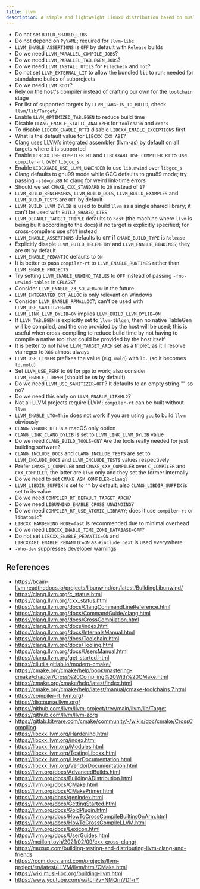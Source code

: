 ```yaml
---
title: llvm
description: A simple and lightweight Linux® distribution based on musl libc and toybox
---
```


- Do not set `BUILD_SHARED_LIBS`
- Do not depend on `PyYAML`; required for `llvm-libc`
- `LLVM_ENABLE_ASSERTIONS` is `OFF` by default with `Release` builds
- Do we need `LLVM_PARALLEL_COMPILE_JOBS`?
- Do we need `LLVM_PARALLEL_TABLEGEN_JOBS`?
- Do we need `LLVM_INSTALL_UTILS` for `FileCheck` and `not`?
- Do not set `LLVM_EXTERNAL_LIT` to allow the bundled `lit` to run; needed for standalone builds of subprojects
- Do we need `LLVM_ROOT`?
- Rely on the host's compiler instead of crafting our own for the `toolchain` stage
- For list of supported targets by `LLVM_TARGETS_TO_BUILD`, check `llvm/lib/Target/`
- Enable `LLVM_OPTIMIZED_TABLEGEN` to reduce build time
- Disable `CLANG_ENABLE_STATIC_ANALYZER` for `toolchain` and `cross`
- To disable `LIBCXX_ENABLE_RTTI` disable `LIBCXX_ENABLE_EXCEPTIONS` first
- What is the default value for `LIBCXX_CXX_ABI`?
- Clang uses LLVM’s integrated assembler (llvm-as) by default on all targets where it is supported
- Enable `LIBCXX_USE_COMPILER_RT` and `LIBCXXABI_USE_COMPILER_RT` to use `compiler-rt` over `libgcc_s`
- Enable `LIBCXXABI_USE_LLVM_UNWINDER` to use `libunwind` over `libgcc_s`
- Clang defaults to gnu99 mode while GCC defaults to gnu89 mode; try passing `-std=gnu89` to clang for weird link-time errors
- Should we set `CMAKE_CXX_STANDARD` to `20` instead of `17`
- `LLVM_BUILD_BENCHMARKS`, `LLVM_BUILD_DOCS`, `LLVM_BUILD_EXAMPLES` and `LLVM_BUILD_TESTS` are `OFF` by default
- `LLVM_BUILD_LLVM_DYLIB` is used to build `llvm` as a single shared library; it can't be used with `BUILD_SHARED_LIBS`
- `LLVM_DEFAULT_TARGET_TRIPLE` defaults to `host` (the machine where `llvm` is being built according to the docs) if no target is explicitly specified; for cross-compilers use `$TGT` instead
- `LLVM_ENABLE_ASSERTIONS` defaults to `OFF` if `CMAKE_BUILD_TYPE` is `Release`
- Explicitly disable `LLVM_BUILD_TELEMETRY` and `LLVM_ENABLE_BINDINGS`; they are `ON` by default
- `LLVM_ENABLE_PEDANTIC` defaults to `ON`
- It is better to pass `compiler-rt` to `LLVM_ENABLE_RUNTIMES` rather than `LLVM_ENABLE_PROJECTS`
- Try setting `LLVM_ENABLE_UNWIND_TABLES` to `OFF` instead of passing `-fno-unwind-tables` in `CFLAGS`?
- Consider `LLVM_ENABLE_Z3_SOLVER=ON` in the future
- `LLVM_INTEGRATED_CRT_ALLOC` is only relevant on Windows
- Consider `LLVM_ENABLE_RPMALLOC`?; can't be used with `LLVM_USE_SANITIZER=ON`
- `LLVM_LINK_LLVM_DYLIB=ON` implies `LLVM_BUILD_LLVM_DYLIB=ON`
- If `LLVM_TABLEGEN` is explicitly set to `llvm-tblgen`, then no native TableGen will be compiled, and the one provided by the host will be used; this is useful when cross-compiling to reduce build time by not having to compile a native tool that could be provided by the host itself
- It is better to not have `LLVM_TARGET_ARCH` set as a triplet, as it'll resolve via regex to `X86` almost always
- `LLVM_USE_LINKER` prefixes the value (e.g. `mold`) with `ld.` (so it becomes `ld.mold`)
- Set `LLVM_USE_PERF` to `ON` for `pgo` to work; also consider `LLVM_ENABLE_LIBPFM` (should be `ON` by default)
- Do we need `LLVM_USE_SANITIZER=OFF`? It defaults to an empty string "" so no?
- Do we need this early on `LLVM_ENABLE_LIBXML2`?
- Not all LLVM projects require LLVM; `compiler-rt` can be built without `llvm`
- `LLVM_ENABLE_LTO=Thin` does not work if you are using `gcc` to build `llvm` obviously
- `CLANG_VENDOR_UTI` is a macOS only option
- `CLANG_LINK_CLANG_DYLIB` is set to `LLVM_LINK_LLVM_DYLIB` value
- Do we need `CLANG_BUILD_TOOLS=ON`? Are the tools really needed for just building software?
- `CLANG_INCLUDE_DOCS` and `CLANG_INCLUDE_TESTS` are set to `LLVM_INCLUDE_DOCS` and `LLVM_INCLUDE_TESTS` values respectively
- Prefer `CMAKE_C_COMPILER` and `CMAKE_CXX_COMPILER` over `C_COMPILER` and `CXX_COMPILER`; the latter are `llvm` only and they set the former internally
- Do we need to set `CMAKE_ASM_COMPILER=clang`?
- `LLVM_LIBDIR_SUFFIX` is set to `""` by default; also `CLANG_LIBDIR_SUFFIX` is set to its value
- Do we need `COMPILER_RT_DEFAULT_TARGET_ARCH`?
- Do we need `LIBUNWIND_ENABLE_CROSS_UNWINDING`?
- Do we need `COMPILER_RT_USE_ATOMIC_LIBRARY`; does it use `compiler-rt` or `libatomic`?
- `LIBCXX_HARDENING_MODE=fast` is recommended due to minimal overhead
- Do we need `LIBCXX_ENABLE_TIME_ZONE_DATABASE=OFF`?
- Do not set `LIBCXX_ENABLE_PEDANTIC=ON` and `LIBCXXABI_ENABLE_PEDANTIC=ON` as `#include_next` is used everywhere
- `-Wno-dev` suppresses developer warnings

## References
- https://bcain-llvm.readthedocs.io/projects/libunwind/en/latest/BuildingLibunwind/
- https://clang.llvm.org/c_status.html
- https://clang.llvm.org/cxx_status.html
- https://clang.llvm.org/docs/ClangCommandLineReference.html
- https://clang.llvm.org/docs/CommandGuide/clang.html
- https://clang.llvm.org/docs/CrossCompilation.html
- https://clang.llvm.org/docs/index.html
- https://clang.llvm.org/docs/InternalsManual.html
- https://clang.llvm.org/docs/Toolchain.html
- https://clang.llvm.org/docs/Tooling.html
- https://clang.llvm.org/docs/UsersManual.html
- https://clang.llvm.org/get_started.html
- https://cliutils.gitlab.io/modern-cmake/
- https://cmake.org/cmake/help/book/mastering-cmake/chapter/Cross%20Compiling%20With%20CMake.html
- https://cmake.org/cmake/help/latest/index.html
- https://cmake.org/cmake/help/latest/manual/cmake-toolchains.7.html
- https://compiler-rt.llvm.org/
- https://discourse.llvm.org/
- https://github.com/llvm/llvm-project/tree/main/llvm/lib/Target
- https://github.com/llvm/llvm-zorg
- https://gitlab.kitware.com/cmake/community/-/wikis/doc/cmake/CrossCompiling
- https://libcxx.llvm.org/Hardening.html
- https://libcxx.llvm.org/index.html
- https://libcxx.llvm.org/Modules.html
- https://libcxx.llvm.org/TestingLibcxx.html
- https://libcxx.llvm.org/UserDocumentation.html
- https://libcxx.llvm.org/VendorDocumentation.html
- https://llvm.org/docs/AdvancedBuilds.html
- https://llvm.org/docs/BuildingADistribution.html
- https://llvm.org/docs/CMake.html
- https://llvm.org/docs/CMakePrimer.html
- https://llvm.org/docs/genindex.html
- https://llvm.org/docs/GettingStarted.html
- https://llvm.org/docs/GoldPlugin.html
- https://llvm.org/docs/HowToCrossCompileBuiltinsOnArm.html
- https://llvm.org/docs/HowToCrossCompileLLVM.html
- https://llvm.org/docs/Lexicon.html
- https://llvm.org/docs/UserGuides.html
- https://mcilloni.ovh/2021/02/09/cxx-cross-clang/
- https://muxup.com/building-testing-and-distributing-llvm-clang-and-friends
- https://rocm.docs.amd.com/projects/llvm-project/en/latest/LLVM/llvm/html/CMake.html
- https://wiki.musl-libc.org/building-llvm.html
- https://www.youtube.com/watch?v=NMQrnVDf-rY
